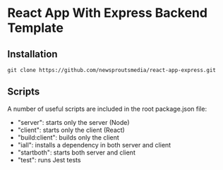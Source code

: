 # React App With Express Backend Template

## Installation
```
git clone https://github.com/newsproutsmedia/react-app-express.git

```
## Scripts
A number of useful scripts are included in the root package.json file:
- "server": starts only the server (Node)
- "client": starts only the client (React)
- "build:client": builds only the client
- "iall": installs a dependency in both server and client
- "startboth": starts both server and client
- "test": runs Jest tests